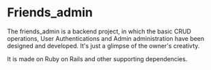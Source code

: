 # Friends_admin
The friends_admin is a backend project, in which the basic CRUD operations, User Authentications and Admin administration have been designed and developed. It's just a glimpse of the owner's creativty.

It is made on Ruby on Rails and other supporting dependencies.
